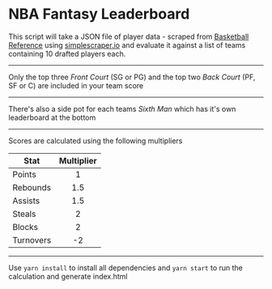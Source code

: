 # NBA Fantasy Leaderboard

This script will take a JSON file of player data - scraped from [Basketball Reference](basketball-reference.com) using [simplescraper.io](simplescraper.io) and evaluate it against a list of teams containing 10 drafted players each.

---

Only the top three _Front Court_ (SG or PG) and the top two _Back Court_ (PF, SF or C) are included in your team score

---

There's also a side pot for each teams _Sixth Man_ which has it's own leaderboard at the bottom

---

Scores are calculated using the following multipliers

| Stat      | Multiplier |
| --------- | :--------: |
| Points    |     1      |
| Rebounds  |    1.5     |
| Assists   |    1.5     |
| Steals    |     2      |
| Blocks    |     2      |
| Turnovers |     -2     |

---

Use `yarn install` to install all dependencies and `yarn start` to run the calculation and generate index.html
